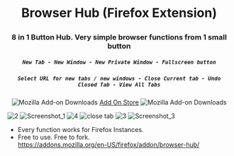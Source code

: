 # <p align="center"> Browser Hub (Firefox Extension)</p>
### <p align="center">8 in 1 Button Hub. Very simple browser functions from 1 small button</p>
##### <p align="center">`New Tab - New Window - New Private Window - Fullscreen button`</p>
##### <p align="center">`Select URL for new tabs / new windows - Close Current tab - Undo Closed Tab - View All Tabs`</p>
<div align="center">
  
![Mozilla Add-on Downloads](https://img.shields.io/amo/dw/browserhub%40soulhotel.net)
[Add On Store](https://addons.mozilla.org/en-US/firefox/addon/browser-hub/)
![Mozilla Add-on Downloads](https://img.shields.io/amo/dw/minmaxclose%40soulhotel.net)
</div>

![2](https://github.com/soulhotel/BrowserHub-Firefox-Extension-/assets/155501797/712fe893-fdc9-4767-84b9-bf676e12f3f7)
![Screenshot_1](https://github.com/soulhotel/BrowserHub-Firefox-Extension-/assets/155501797/b50c2418-7518-47e5-90b5-80ce23a10a57)
![4](https://github.com/soulhotel/BrowserHub-Firefox-Extension-/assets/155501797/deaae4dc-ddfe-40e8-8e9e-98ece3504cfa)
![close tab](https://github.com/soulhotel/BrowserHub-Firefox-Extension-/assets/155501797/34dd1b75-a3c8-4ec2-9b3e-9af89eb1dd75)
![3](https://github.com/soulhotel/BrowserHub-Firefox-Extension-/assets/155501797/5d8a3d63-c5b9-4217-a894-5319ff8d5e40)
![Screenshot_3](https://github.com/soulhotel/BrowserHub-Firefox-Extension-/assets/155501797/58b822eb-a0f5-4852-9c24-c43b4cfb03f4)

- Every function works for Firefox Instances.<br>
- Free to use. Free to fork.<br>
https://addons.mozilla.org/en-US/firefox/addon/browser-hub/
